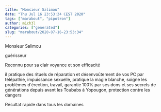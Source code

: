 ```yaml
---
title: "Monsieur Salimou"
date: "Thu Jul 16 23:53:34 CEST 2020"
tags: ["marabout", "pipotron"]
author: m1ch3l
categories: ["generated"]
slug: "marabout/2020-07-16-23:53:34"
---
```


Monsieur Salimou

guérisseur

Reconnu pour sa clair voyance et son efficacité

il pratique des rituels de réparation et désenvoûtement de vos PC par télépathie, impuissance sexuelle, pratique la magie blanche, soigne les problèmes d'érection, travail, garantie 100% par ses dons et ses secrets de générations depuis avant les Toubabs à Yopougon, protection contre les dangers

Résultat rapide dans tous les domaines
